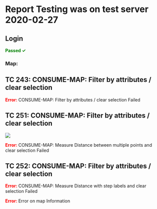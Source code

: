 # Report Testing was on test server 2020-02-27

## Login

<span style="color:green"><b> Passed  ✓  </b></span>

### Map:

## TC 243: CONSUME-MAP: Filter by attributes / clear selection 

<span style="color:red"><b> Error: </b></span> CONSUME-MAP: Filter by attributes / clear selection Failed

## TC 251: CONSUME-MAP: Filter by attributes / clear selection 

![](https://storage.googleapis.com/was-testing/screenShot5032lTGyyoyb3RFR.png?authuser=1)

<span style="color:red"><b> Error: </b></span> CONSUME-MAP: Measure Distance between multiple points and clear selection Failed

## TC 252: CONSUME-MAP: Filter by attributes / clear selection 

<span style="color:red"><b> Error: </b></span> CONSUME-MAP: Measure Distance with step labels and clear selection Failed

<span style="color:red"><b> Error: </b></span> Error on map Information 
